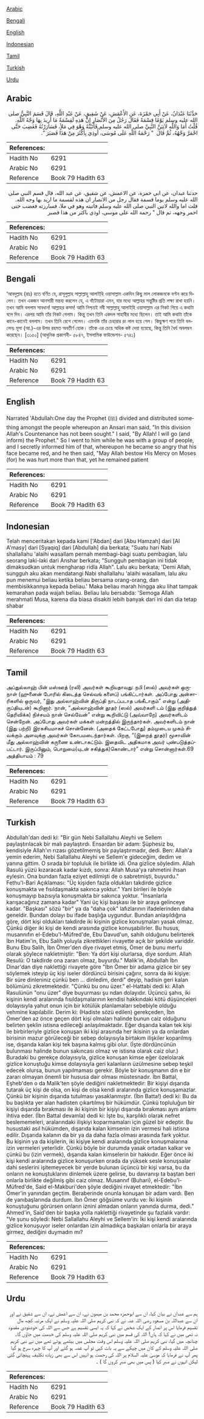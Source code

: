 [Arabic](#arabic)

[Bengali](#bengali)

[English](#english)

[Indonesian](#indonesian)

[Tamil](#tamil)

[Turkish](#turkish)

[Urdu](#urdu)

## Arabic


<div dir="rtl" lang="ar" style={{fontSize:'larger',backgroundColor:'#f8f9fa',padding:20}}>
حَدَّثَنَا عَبْدَانُ، عَنْ أَبِي حَمْزَةَ، عَنِ الأَعْمَشِ، عَنْ شَقِيقٍ، عَنْ عَبْدِ اللَّهِ، قَالَ قَسَمَ النَّبِيُّ صلى الله عليه وسلم يَوْمًا قِسْمَةً فَقَالَ رَجُلٌ مِنَ الأَنْصَارِ إِنَّ هَذِهِ لَقِسْمَةٌ مَا أُرِيدَ بِهَا وَجْهُ اللَّهِ‏.‏ قُلْتُ أَمَا وَاللَّهِ لآتِيَنَّ النَّبِيَّ صلى الله عليه وسلم فَأَتَيْتُهُ وَهْوَ فِي مَلأٍ، فَسَارَرْتُهُ فَغَضِبَ حَتَّى احْمَرَّ وَجْهُهُ، ثُمَّ قَالَ ‏ "‏ رَحْمَةُ اللَّهِ عَلَى مُوسَى، أُوذِيَ بِأَكْثَرَ مِنْ هَذَا فَصَبَرَ ‏"‏‏.‏
</div>
<div style={{backgroundColor:'#f8f9fa',padding:20, marginBottom: 10}}><table> <thead> <tr> <th>References:</th> <th></th> </tr> </thead> <tbody><tr><td>Hadith No</td><td>6291</td></tr><tr><td>Arabic No</td><td>6291</td></tr><tr><td>Reference</td><td>Book 79 Hadith 63</td></tr></tbody></table></div>


<div dir="rtl" lang="ar" style={{fontSize:'larger',backgroundColor:'#f8f9fa',padding:20}}>
حدثنا عبدان، عن ابي حمزة، عن الاعمش، عن شقيق، عن عبد الله، قال قسم النبي صلى الله عليه وسلم يوما قسمة فقال رجل من الانصار ان هذه لقسمة ما اريد بها وجه الله. قلت اما والله لاتين النبي صلى الله عليه وسلم فاتيته وهو في ملا، فساررته فغضب حتى احمر وجهه، ثم قال " رحمة الله على موسى، اوذي باكثر من هذا فصبر
</div>
<div style={{backgroundColor:'#f8f9fa',padding:20, marginBottom: 10}}><table> <thead> <tr> <th>References:</th> <th></th> </tr> </thead> <tbody><tr><td>Hadith No</td><td>6291</td></tr><tr><td>Arabic No</td><td>6291</td></tr><tr><td>Reference</td><td>Book 79 Hadith 63</td></tr></tbody></table></div>

## Bengali


<div dir="ltr" lang="bn" style={{fontSize:'larger',backgroundColor:'#f8f9fa',padding:20}}>
‘আবদুল্লাহ (রাঃ) হতে বর্ণিত যে, রাসূলুল্লাহ সাল্লাল্লাহু আলাইহি ওয়াসাল্লাম একদিন কিছু মাল লোকজনকে বণ্টন করে দিলেন। তখন একজন আনসারী মন্তব্য করলেন যে, এ বাঁটোয়ারা এমন, যার মধ্যে আল্লাহর সন্তুষ্টির প্রতি লক্ষ্য রাখা হয়নি। তখন আমি বললাম সাবধান! আল্লাহর কসম! আমি নিশ্চয়ই নবী সাল্লাল্লাহু আলাইহি ওয়াসাল্লাম এর নিকট গিয়ে এ কথাটা বলে দিব। এরপর আমি তাঁর নিকট গেলাম। কিন্তু তখন তিনি একদল সাহাবীর মধ্যে ছিলেন। তাই আমি কথাটা তাঁকে কানে-কানেই বললাম। তখন তিনি রেগে গেলেন। এমনকি তাঁর চেহারার রং লাল হয়ে গেল। কিছুক্ষণ পরে তিনি বললেনঃ মূসা (আ.)-এর উপর রহমত অবতীর্ণ হোক। তাঁকে এর চেয়ে অধিক কষ্ট দেয়া হয়েছে, কিন্তু তিনি ধৈর্য অবলম্বন করেছেন। [৩১৫০] (আধুনিক প্রকাশনী- ৫৮৪৭, ইসলামিক ফাউন্ডেশন- ৫৭৪১)
</div>
<div style={{backgroundColor:'#f8f9fa',padding:20, marginBottom: 10}}><table> <thead> <tr> <th>References:</th> <th></th> </tr> </thead> <tbody><tr><td>Hadith No</td><td>6291</td></tr><tr><td>Arabic No</td><td>6291</td></tr><tr><td>Reference</td><td>Book 79 Hadith 63</td></tr></tbody></table></div>

## English


<div dir="ltr" lang="en" style={{fontSize:'larger',backgroundColor:'#f8f9fa',padding:20}}>
Narrated 'Abdullah:One day the Prophet (ﷺ) divided and distributed something amongst the people whereupon an Ansari man said, "In this division Allah's Countenance has not been sought." I said, "By Allah! I will go (and inform) the Prophet." So I went to him while he was with a group of people, and I secretly informed him of that, whereupon he became so angry that his face became red, and he then said, "May Allah bestow His Mercy on Moses (for) he was hurt more than that, yet he remained patient
</div>
<div style={{backgroundColor:'#f8f9fa',padding:20, marginBottom: 10}}><table> <thead> <tr> <th>References:</th> <th></th> </tr> </thead> <tbody><tr><td>Hadith No</td><td>6291</td></tr><tr><td>Arabic No</td><td>6291</td></tr><tr><td>Reference</td><td>Book 79 Hadith 63</td></tr></tbody></table></div>

## Indonesian


<div dir="ltr" lang="id" style={{fontSize:'larger',backgroundColor:'#f8f9fa',padding:20}}>
Telah menceritakan kepada kami ['Abdan] dari [Abu Hamzah] dari [Al A'masy] dari [Syaqiq] dari [Abdullah] dia berkata; "Suatu hari Nabi shallallahu 'alaihi wasallam pernah membagi-bagi suatu pembagian, lalu seorang laki-laki dari Anshar berkata; "Sungguh pembagian ini tidak dimaksudkan untuk mengharap ridla Allah". Lalu aku berkata; 'Demi Allah, sungguh aku akan mendatangi Nabi shallallahu 'alaihi wasallam, lalu aku pun menemui beliau ketika beliau bersama orang-orang, dan membisikkannya kepada beliau.' Maka beliau marah hingga aku lihat tampak kemarahan pada wajah beliau. Beliau lalu bersabda: 'Semoga Allah merahmati Musa, karena dia biasa disakiti lebih banyak dari ini dan dia tetap shabar
</div>
<div style={{backgroundColor:'#f8f9fa',padding:20, marginBottom: 10}}><table> <thead> <tr> <th>References:</th> <th></th> </tr> </thead> <tbody><tr><td>Hadith No</td><td>6291</td></tr><tr><td>Arabic No</td><td>6291</td></tr><tr><td>Reference</td><td>Book 79 Hadith 63</td></tr></tbody></table></div>

## Tamil


<div dir="ltr" lang="ta" style={{fontSize:'larger',backgroundColor:'#f8f9fa',padding:20}}>
அப்துல்லாஹ் பின் மஸ்ஊத் (ரலி) அவர்கள் கூறியதாவது: நபி (ஸல்) அவர்கள் ஒருநாள் (ஹுனைன் போரில் கிடைத்த செல்வங் களைப்) பங்கிட்டார்கள். அப்போது அன்சாரிகளில் ஒருவர், “இது அல்லாஹ்வின் திருப்தி நாடப்படாத பங்கீடாகும்” என்று (அதிருப்தியுடன்) கூறினார். நான், “அல்லாஹ்வின் தூதர் (ஸல்) அவர்களி டம் (இது குறித்துத் தெரிவிக்க) நிச்சயம் நான் செல்வேன்” என்று கூறிவிட்டு (அவ்வாறே) அவர்களிடம் சென்றேன். அப்போது அவர்கள் மக்கள் மன்றத்தில் இருந்தார்கள். அவர்களிடம் நான் (இது பற்றி) இரகசியமாகச் சொன்னேன். (அதைக் கேட்டபோது) தம்முடைய முகம் சிவக்கும் அளவுக்கு அவர்கள் கோபமடைந்தார்கள். பிறகு, “(இறைத் தூதர்) மூசாவின் மீது அல்லாஹ்வின் கருணை உண்டாகட்டும். இதைவிட அதிகமாக அவர் புண்படுத்தப்பட்டார். இருப்பினும், பொறுமை(யுடன் சகித்துக்)கொண்டார்” என்று சொன்னார்கள்.69 அத்தியாயம் : 79
</div>
<div style={{backgroundColor:'#f8f9fa',padding:20, marginBottom: 10}}><table> <thead> <tr> <th>References:</th> <th></th> </tr> </thead> <tbody><tr><td>Hadith No</td><td>6291</td></tr><tr><td>Arabic No</td><td>6291</td></tr><tr><td>Reference</td><td>Book 79 Hadith 63</td></tr></tbody></table></div>

## Turkish


<div dir="ltr" lang="tr" style={{fontSize:'larger',backgroundColor:'#f8f9fa',padding:20}}>
Abdullah'dan dedi ki: "Bir gün Nebi Sallallahu Aleyhi ve Sellem paylaştırılacak bir malı paylaştırdı. Ensardan bir adam: Şüphesiz bu, kendisiyle Allah'ın rızası gözetilmemiş bir paylaştırmadır, dedi. Ben: Allah'a yemin ederim, Nebi Sallallahu Aleyhi ve Sellem'e gideceğim, dedim ve yanına gittim. O sırada bir topluluk ile birlikte idi. Ona gizlice söyledim. Allah Rasulü yüzü kızaracak kadar kızdı, sonra: Allah Musa'ya rahmetini ihsan eylesin. Ona bundan fazla eziyet edilmişti de o sabretmişti, buyurdu." Fethu'l-Bari Açıklaması: "Üç kişiden fazla oldukları takdirde gizlice konuşmakta ve fısıldaşmakta sakınca yoktur." Yani birileri ile böyle konuşmayıp bazısıyla konuşmakta bir sakınca yoktur. "İnsanlarla karışacağınız zamana kadar" Yani üç kişi başkası ile bir araya gelinceye kadar. "Başkası" sözü "bir" ya da "daha çok" lafızlarının ifadelerinden daha geneldir. Bundan dolayı bu ifade başlığa uygundur. Bundan anlaşıldığına göre, dört kişi oldukları takdirde iki kişinin gizlice konuşmaları yasak olmaz. Çünkü diğer iki kişi de kendi arasında gizlice konuşabilirler. Bu husus, musannıfın el-Edebu'l-Müfred'de, Ebu Davud'un, sahih olduğunu belirterek İbn Hatim'in, Ebu Salih yoluyla zikrettikleri rivayette açık bir şekilde variddir. Bunu Ebu Salih, İbn Ömer'den diye rivayet etmiş, Ömer de bunu merfu olarak şöylece nakletmiştir: "Ben: Ya dört kişi olurlarsa, diye sordum. Allah Resulü: O takdirde ona zararı olmaz, buyurdu." Malik'in, Abdullah İbn Dinar'dan diye naklettiği rivayete göre "İbn Ömer bir adama gizlice bir şey söylemek isteyip üç kişi iseler dördüncü birisini çağırır, sonra da iki kişiye: Bir süre dinleniniz çünkü ben ... dinledim, derdi" deyip, hadisin geri kalan bölümünü zikretmektedir. "Çünkü bu onu üzer." el-Hattabi dedi ki: Allah Rasulünün "onu üzer" diye buyurması şu ndan dolayıdır. Üçüncü şahıs, iki kişinin kendi aralarında fısıldaşmalarının kendisi hakkındaki kötü düşünceleri dolayısıyla yahut onun için bir kötülük planlamaları sebebiyle olduğu vehmine kapılabilir. Derim ki: (Hadiste sözü edilen) gerekçeden, İbn Ömer'den az önce geçen dört kişi olmaları halinde bunun caiz olduğunu belirten şeklin istisna edileceği anlaşılmaktadır. Eğer dışarıda kalan tek kişi ile birbirleriyle gizlice konuşan iki kişi arasında her ikisinin ya da onlardan birisinin mazur görüleceği bir sebep dolayısıyla birtakım ilişkiler koparılmış ise, dışarıda kalan kişi tek başına kalmış gibi olur. (İşte dördüncünün bulunması halinde bunun sakıncası olmaz ve istisna olarak caiz olur.) Buradaki bu gerekçe dolayısıyla, gizlice konuşan kimse eğer özelolarak gizlice konuştuğu kimse dolayısıyla geri kalanların üzülmesine sebep teşkil edecek olursa, bunun yapılmaması gerekir. Böyle bir konuşmanın din e bir zararı olmayan önemli bir hususa dair olması müstesnadır. İbn Battal, Eşheb'den o da Malik'ten şöyle dediğini nakletmektedir: Bir kişiyi dışarıda tutarak üç kişi de olsa, on kişi de olsa kendi aralarında gizlice konuşamazlar. Çünkü bir kişinin dışarıda tutulması yasaklanmıştır. (İbn Batta!) dedi ki: Bu da bu başlıkta yer alan hadisten çıkartılmış bir hükümdür. Çünkü topluluğun bir kişiyi dışarıda bırakması ile iki kişinin bir kişiyi dışarıda bırakması aynı anlamı ihtiva eder. (İbn Battal devamla) dedi ki: İşte bu, karşılıklı olarak nefret beslememeleri, aralarındaki ilişkiyi koparmamaları için güzel bir edeptir. Bu husustaki asıl hükümden, dışarıda kalan kimsenin izin vermesi hali istisna edilir. Dışarıda kalanın da bir ya da daha fazla olması arasında fark yoktur. Bu kişinin ya da kişilerin, iki kişiye kendi aralarında gizlice konuşmalarına izin vermeleri yeterlidir. Çünkü böyle bir durumda yasak ortadan kalkar ve çünkü bu (izin vermek), dışarıda kalan kimselerin bir hakkıdır. Eğer önce iki kişi kendi aralarında gizlice konuşurken orada da yüksek sesle konuşsalar dahi seslerini işitemeyecek bir yerde bulunan üçüncü bir kişi varsa, bu da onların ne konuştuklarını dinlemek üzere gelirse, bu davranışı ta baştan beri onlarla birlikte değilmiş gibi caiz olmaz. Musannıf (Buhari), el-Edebu'l-Müfred'de, Said el-Makburi'den şöyle dediğini rivayet etmektedir: "İbn Ömer'in yanından geçtim. Beraberinde onunla konuşan bir adam vardı. Ben de yanıbaşlarında durdum. İbn Ömer göğsüme vurdu ve: İki kişinin konuştuğunu görürsen onların iznini almadan onların yanında durma, dedi." Ahmed'in, Said'den bir başka yolla naklettiği rivayetinde şu fazlalık vardır: "Ve şunu söyledi: Nebi Sallallahu Aleyhi ve Sellem'in: İki kişi kendi aralarında gizlice konuşuyor iseler onlardan izin almadıkça başkaları onlarla bir araya girmez, dediğini duymadın mı?
</div>
<div style={{backgroundColor:'#f8f9fa',padding:20, marginBottom: 10}}><table> <thead> <tr> <th>References:</th> <th></th> </tr> </thead> <tbody><tr><td>Hadith No</td><td>6291</td></tr><tr><td>Arabic No</td><td>6291</td></tr><tr><td>Reference</td><td>Book 79 Hadith 63</td></tr></tbody></table></div>

## Urdu


<div dir="rtl" lang="ur" style={{fontSize:'larger',backgroundColor:'#f8f9fa',padding:20}}>
ہم سے عبدان نے بیان کیا، ان سے ابوحمزہ محمد بن میمون نے، ان سے اعمش نے، ان سے شقیق نے اور ان سے عبداللہ بن مسعود رضی اللہ عنہ نے کہ نبی کریم صلی اللہ علیہ وسلم نے ایک مرتبہ کچھ مال تقسیم فرمایا اس پر انصار کے ایک شخص نے کہا کہ یہ ایسی تقسیم ہے جس سے اللہ کی خوشنودی مقصود نہ تھی میں نے کہا کہ ہاں! اللہ کی قسم میں نبی کریم صلی اللہ علیہ وسلم کی خدمت میں جاؤں گا۔ چنانچہ میں گیا، نبی کریم صلی اللہ علیہ وسلم اس وقت مجلس میں بیٹھے ہوئے تھے میں نے نبی کریم صلی اللہ علیہ وسلم کے کان میں چپکے سے یہ بات کہی تو آپ غصہ ہو گئے اور آپ کا چہرہ سرخ ہو گیا پھر آپ نے فرمایا کہ موسیٰ علیہ السلام پر اللہ کی رحمت ہو انہیں اس سے بھی زیادہ تکلیف پہنچائی گئی لیکن انہوں نے صبر کیا ( پس میں بھی صبر کروں گا ) ۔
</div>
<div style={{backgroundColor:'#f8f9fa',padding:20, marginBottom: 10}}><table> <thead> <tr> <th>References:</th> <th></th> </tr> </thead> <tbody><tr><td>Hadith No</td><td>6291</td></tr><tr><td>Arabic No</td><td>6291</td></tr><tr><td>Reference</td><td>Book 79 Hadith 63</td></tr></tbody></table></div>